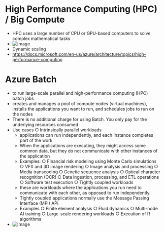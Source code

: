 # High Performance Computing (HPC) / Big Compute
- HPC uses a large number of CPU or GPU-based computers to solve complex mathematical tasks
- ![image](https://user-images.githubusercontent.com/28542935/89816890-4e240100-db15-11ea-91c8-2ec0c2f02ee4.png)
- Dynamic scaling
- https://docs.microsoft.com/en-us/azure/architecture/topics/high-performance-computing




# Azure Batch
- to run large-scale parallel and high-performance computing (HPC) batch jobs
- creates and manages a pool of compute nodes (virtual machines), installs the applications you want to run, and schedules jobs to run on the nodes
- There is no additional charge for using Batch. You only pay for the underlying resources consumed
- Use cases
  ○ Intrinsically parallel workloads
    - applications can run independently, and each instance completes part of the work
    - When the applications are executing, they might access some common data, but they do not communicate with other instances of the application
    - Examples:
      ○ Financial risk modeling using Monte Carlo simulations
      ○ VFX and 3D image rendering
      ○ Image analysis and processing
      ○ Media transcoding
      ○ Genetic sequence analysis
      ○ Optical character recognition (OCR)
      ○ Data ingestion, processing, and ETL operations
      ○ Software test execution
  ○ Tightly coupled workloads
    - these are workloads where the applications you run need to communicate with each other, as opposed to run independently. 
    - Tightly coupled applications normally use the Message Passing Interface (MPI) API.
    - Examples
      ○ Finite element analysis
      ○ Fluid dynamics
      ○ Multi-node AI training
  ○ Large-scale rendering workloads
  ○ Execution of R algorithms 
- ![image](https://user-images.githubusercontent.com/28542935/89816896-50865b00-db15-11ea-8e85-23b264c2f491.png)



